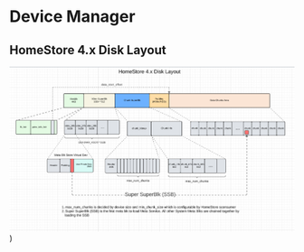 # Device Manager

## HomeStore 4.x Disk Layout
![HomeStore_Disk_Layout](../../../docs/imgs/HomeStore_Disk_Layout.png))
